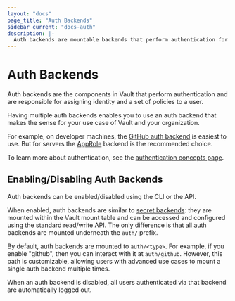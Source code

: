 ```yaml
---
layout: "docs"
page_title: "Auth Backends"
sidebar_current: "docs-auth"
description: |-
  Auth backends are mountable backends that perform authentication for Vault.
---
```


# Auth Backends

Auth backends are the components in Vault that perform authentication
and are responsible for assigning identity and a set of policies to a
user.

Having multiple auth backends enables you to use an auth backend
that makes the sense for your use case of Vault and your organization.

For example, on developer machines, the [GitHub auth backend](/docs/auth/github.html)
is easiest to use. But for servers the [AppRole](/docs/auth/approle.html)
backend is the recommended choice.

To learn more about authentication, see the
[authentication concepts page](/docs/concepts/auth.html).

## Enabling/Disabling Auth Backends

Auth backends can be enabled/disabled using the CLI or the API.

When enabled, auth backends are similar to [secret backends](/docs/secrets/index.html):
they are mounted within the Vault mount table and can be accessed
and configured using the standard read/write API. The only difference
is that all auth backends are mounted underneath the `auth/` prefix.

By default, auth backends are mounted to `auth/<type>`. For example,
if you enable "github", then you can interact with it at `auth/github`.
However, this path is customizable, allowing users with advanced use
cases to mount a single auth backend multiple times.

When an auth backend is disabled, all users authenticated via that
backend are automatically logged out.
